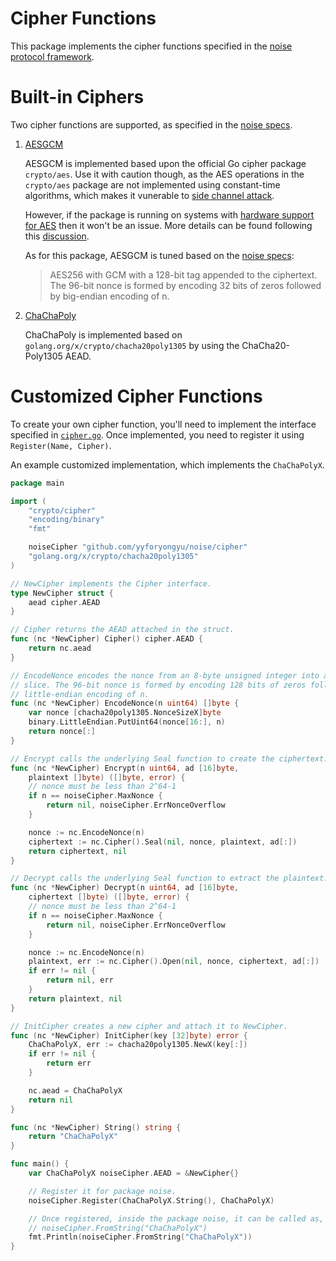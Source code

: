 # Cipher Functions
This package implements the cipher functions specified in the [noise protocol framework](https://noiseprotocol.org).



# Built-in Ciphers
Two cipher functions are supported, as specified in the [noise specs](https://noiseprotocol.org/noise.html#cipher-functions).

1. [AESGCM](https://en.wikipedia.org/wiki/Galois/Counter_Mode)

   AESGCM is implemented based upon the official Go cipher package `crypto/aes`. Use it with caution though, as the AES operations in the `crypto/aes` package are not implemented using constant-time algorithms, which makes it vunerable to [side channel attack](https://en.wikipedia.org/wiki/Side-channel_attack).

   However, if the package is running on systems with [hardware support for AES](https://en.wikipedia.org/wiki/AES_instruction_set) then it won't be an issue. More details can be found following this [discussion](https://github.com/golang/go/issues/16821).

   As for this package, AESGCM is tuned based on the [noise specs](https://noiseprotocol.org/noise.html#the-aesgcm-cipher-functions):

   > AES256 with GCM with a 128-bit tag appended to the ciphertext. The 96-bit nonce is formed by encoding 32 bits of zeros followed by big-endian encoding of n.

2. [ChaChaPoly](https://tools.ietf.org/html/rfc7539)

   ChaChaPoly is implemented based on `golang.org/x/crypto/chacha20poly1305` by using the ChaCha20-Poly1305 AEAD.



# Customized Cipher Functions

To create your own cipher function, you'll need to implement the interface specified in [`cipher.go`](https://github.com/yyforyongyu/noise/blob/master/cipher/cipher.go). Once implemented, you need to register it using `Register(Name, Cipher)`.

An example customized implementation, which implements the `ChaChaPolyX`.

```go
package main

import (
	"crypto/cipher"
	"encoding/binary"
	"fmt"

	noiseCipher "github.com/yyforyongyu/noise/cipher"
	"golang.org/x/crypto/chacha20poly1305"
)

// NewCipher implements the Cipher interface.
type NewCipher struct {
	aead cipher.AEAD
}

// Cipher returns the AEAD attached in the struct.
func (nc *NewCipher) Cipher() cipher.AEAD {
	return nc.aead
}

// EncodeNonce encodes the nonce from an 8-byte unsigned integer into a 24-byte
// slice. The 96-bit nonce is formed by encoding 128 bits of zeros followed by
// little-endian encoding of n.
func (nc *NewCipher) EncodeNonce(n uint64) []byte {
	var nonce [chacha20poly1305.NonceSizeX]byte
	binary.LittleEndian.PutUint64(nonce[16:], n)
	return nonce[:]
}

// Encrypt calls the underlying Seal function to create the ciphertext.
func (nc *NewCipher) Encrypt(n uint64, ad [16]byte,
	plaintext []byte) ([]byte, error) {
	// nonce must be less than 2^64-1
	if n == noiseCipher.MaxNonce {
		return nil, noiseCipher.ErrNonceOverflow
	}

	nonce := nc.EncodeNonce(n)
	ciphertext := nc.Cipher().Seal(nil, nonce, plaintext, ad[:])
	return ciphertext, nil
}

// Decrypt calls the underlying Seal function to extract the plaintext.
func (nc *NewCipher) Decrypt(n uint64, ad [16]byte,
	ciphertext []byte) ([]byte, error) {
	// nonce must be less than 2^64-1
	if n == noiseCipher.MaxNonce {
		return nil, noiseCipher.ErrNonceOverflow
	}

	nonce := nc.EncodeNonce(n)
	plaintext, err := nc.Cipher().Open(nil, nonce, ciphertext, ad[:])
	if err != nil {
		return nil, err
	}
	return plaintext, nil
}

// InitCipher creates a new cipher and attach it to NewCipher.
func (nc *NewCipher) InitCipher(key [32]byte) error {
	ChaChaPolyX, err := chacha20poly1305.NewX(key[:])
	if err != nil {
		return err
	}

	nc.aead = ChaChaPolyX
	return nil
}

func (nc *NewCipher) String() string {
	return "ChaChaPolyX"
}

func main() {
	var ChaChaPolyX noiseCipher.AEAD = &NewCipher{}

	// Register it for package noise.
	noiseCipher.Register(ChaChaPolyX.String(), ChaChaPolyX)

	// Once registered, inside the package noise, it can be called as,
	// noiseCipher.FromString("ChaChaPolyX")
	fmt.Println(noiseCipher.FromString("ChaChaPolyX"))
}
```


